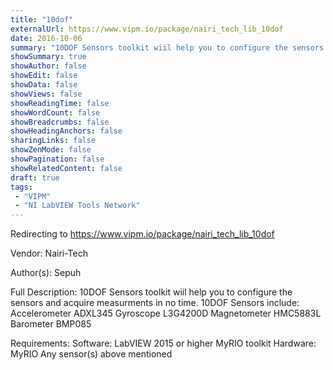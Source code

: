 ```yaml
---
title: "10dof"
externalUrl: https://www.vipm.io/package/nairi_tech_lib_10dof
date: 2016-10-06
summary: "10DOF Sensors toolkit wiil help you to configure the sensors and acquire measurments in no time."
showSummary: true
showAuthor: false
showEdit: false
showData: false
showViews: false
showReadingTime: false
showWordCount: false
showBreadcrumbs: false
showHeadingAnchors: false
sharingLinks: false
showZenMode: false
showPagination: false
showRelatedContent: false
draft: true
tags:
 - "VIPM"
 - "NI LabVIEW Tools Network"
---
```


Redirecting to https://www.vipm.io/package/nairi_tech_lib_10dof

Vendor: Nairi-Tech

Author(s): Sepuh
 
Full Description:
10DOF Sensors toolkit wiil help you to configure the sensors and acquire measurments in no time.
10DOF Sensors include:
Accelerometer    ADXL345
Gyroscope          L3G4200D
Magnetometer   HMC5883L
Barometer          BMP085

Requirements:
  Software:
      LabVIEW 2015 or higher
      MyRIO toolkit
  Hardware:
      MyRIO
      Any sensor(s) above mentioned